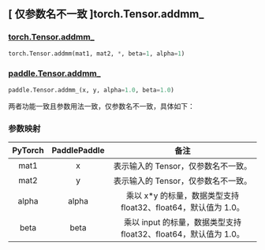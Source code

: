 ## [ 仅参数名不一致 ]torch.Tensor.addmm_

### [torch.Tensor.addmm_](https://pytorch.org/docs/stable/generated/torch.Tensor.addmm_.html)

```python
torch.Tensor.addmm(mat1, mat2, *, beta=1, alpha=1)
```

### [paddle.Tensor.addmm_]()

```python
paddle.Tensor.addmm_(x, y, alpha=1.0, beta=1.0)
```

两者功能一致且参数用法一致，仅参数名不一致，具体如下：

### 参数映射

| PyTorch  | PaddlePaddle |               备注               |
| :------: | :----------: | :------------------------------: |
| mat1 |      x       | 表示输入的 Tensor，仅参数名不一致。 |
| mat2 |      y       | 表示输入的 Tensor，仅参数名不一致。 |
| alpha |   alpha     | 乘以 x*y 的标量，数据类型支持 float32、float64，默认值为 1.0。|
| beta  |    beta     | 乘以 input 的标量，数据类型支持 float32、float64，默认值为 1.0。|
